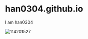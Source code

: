 # han0304.github.io
I am han0304

![114201527](https://user-images.githubusercontent.com/114201527/197105411-1fc82dd6-4c8f-4561-b55e-b786b8250960.jpg)

